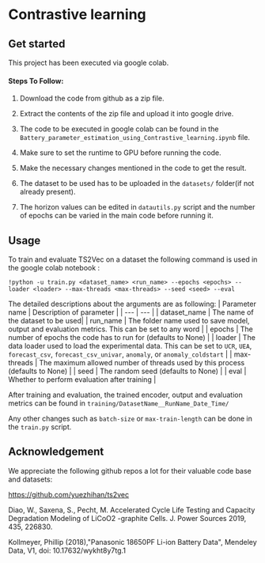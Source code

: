 # Contrastive learning

## Get started
This project has been executed via google colab.

#### Steps To Follow:

1. Download the code from github as a zip file.

2. Extract the contents of the zip file and upload it into google drive.

3. The code to be executed in google colab can be found in the `Battery_parameter_estimation_using_Contrastive_learning.ipynb` file.

4. Make sure to set the runtime to GPU before running the code.

5. Make the necessary changes mentioned in the code to get the result.

6. The dataset to be used has to be uploaded in the `datasets/` folder(if not already present).

7. The horizon values can be edited in `datautils.py` script and the number of epochs can be varied in the main code before running it. 

## Usage

To train and evaluate TS2Vec on a dataset the following command is used in the google colab notebook :

```train & evaluate
!python -u train.py <dataset_name> <run_name> --epochs <epochs> --loader <loader> --max-threads <max-threads> --seed <seed> --eval
```
The detailed descriptions about the arguments are as following:
| Parameter name | Description of parameter |
| --- | --- |
| dataset_name | The name of the dataset to be used|
| run_name | The folder name used to save model, output and evaluation metrics. This can be set to any word |
| epochs | The number of epochs the code has to run for (defaults to None) |
| loader | The data loader used to load the experimental data. This can be set to `UCR`, `UEA`, `forecast_csv`, `forecast_csv_univar`, `anomaly`, or `anomaly_coldstart` |
| max-threads | The maximum allowed number of threads used by this process (defaults to None) |
| seed | The random seed (defaults to None) |
| eval | Whether to perform evaluation after training |

After training and evaluation, the trained encoder, output and evaluation metrics can be found in `training/DatasetName__RunName_Date_Time/`


Any other changes such as `batch-size` or `max-train-length` can be done in the `train.py` script.

## Acknowledgement

We appreciate the following github repos a lot for their valuable code base and datasets:

https://github.com/yuezhihan/ts2vec

Diao, W., Saxena, S., Pecht, M. Accelerated Cycle Life Testing and Capacity Degradation Modeling of LiCoO2 -graphite Cells. J. Power
Sources 2019, 435, 226830.

Kollmeyer, Phillip (2018),"Panasonic 18650PF Li-ion Battery Data",
Mendeley Data, V1, doi: 10.17632/wykht8y7tg.1
